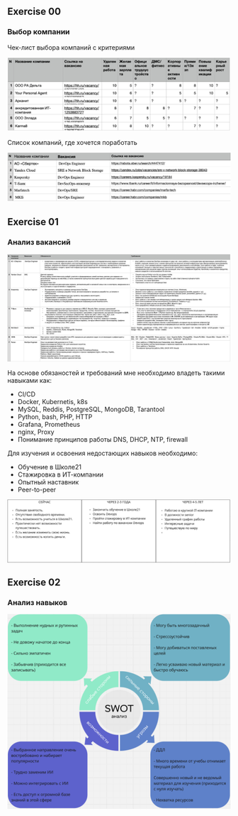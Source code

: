 ## Exercise 00

### Выбор компании

  Чек-лист выбора компаний с критериями

  ![ex00](img/ex00.png)

  Список компаний, где хочется поработать

  ![ex00_1](img/ex00_1.png)

## Exercise 01

### Анализ вакансий

  ![ex01](img/ex01.png)

На основе обязаностей и требований мне необходимо владеть такими навыками как:

- CI/CD
- Docker, Kubernetis, k8s
- MySQL, Reddis, PostgreSQL, MongoDB, Tarantool
- Python, bash, PHP, HTTP
- Grafana, Prometheus
- nginx, Proxy
- Понимание принципов работы DNS, DHCP, NTP, firewall

Для изучения и освоения недостающих навыков необходимо:

- Обучение в Школе21
- Стажировка в ИТ-компании
- Опытный наставник
- Peer-to-peer

![ex01_1](img/ex01_1.png)

## Exercise 02

### Анализ навыков

![ex02](img/ex02.png)